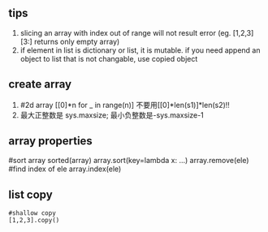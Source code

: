 ## tips
1. slicing an array with index out of range will not result error (eg. [1,2,3][3:] returns only empty array)
2. if element in list is dictionary or list, it is mutable. if you need append an object to list that is not changable, use copied object

## create array
1. #2d array
[[0]*n for _ in range(n)]
不要用[[0]*len(s1)]*len(s2)!!
2. 最大正整数是 sys.maxsize; 最小负整数是-sys.maxsize-1

## array properties
#sort array
sorted(array)
array.sort(key=lambda x: ...)
array.remove(ele)
#find index of ele
array.index(ele)

## list copy
```
#shallow copy
[1,2,3].copy()
```